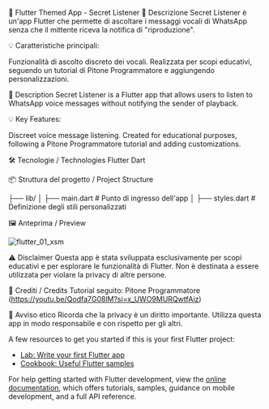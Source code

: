 📱 Flutter Themed App - Secret Listener
📝 Descrizione 
Secret Listener è un'app Flutter che permette di ascoltare i messaggi vocali di WhatsApp senza che il mittente riceva la notifica di "riproduzione".

💡 Caratteristiche principali:

Funzionalità di ascolto discreto dei vocali.
Realizzata per scopi educativi, seguendo un tutorial di Pitone Programmatore e aggiungendo personalizzazioni.

📝 Description
Secret Listener is a Flutter app that allows users to listen to WhatsApp voice messages without notifying the sender of playback.

💡 Key Features:

Discreet voice message listening.
Created for educational purposes, following a Pitone Programmatore tutorial and adding customizations.

🛠️ Tecnologie / Technologies
Flutter
Dart

📦 Struttura del progetto / Project Structure

├── lib/
│   ├── main.dart       # Punto di ingresso dell'app
│   ├── styles.dart     # Definizione degli stili personalizzati


🖼️ Anteprima / Preview



![flutter_01_xsm](https://github.com/user-attachments/assets/5f98d229-c5ef-4a5c-a24a-5dff7997a6f2)


⚠️ Disclaimer
Questa app è stata sviluppata esclusivamente per scopi educativi e per esplorare le funzionalità di Flutter. Non è destinata a essere utilizzata per violare la privacy di altre persone.

📜 Crediti / Credits
Tutorial seguito: Pitone Programmatore (https://youtu.be/Qodfa7G08lM?si=x_UWO9MURQwtfAiz)


🛑 Avviso etico
Ricorda che la privacy è un diritto importante. Utilizza questa app in modo responsabile e con rispetto per gli altri.

A few resources to get you started if this is your first Flutter project:

- [Lab: Write your first Flutter app](https://docs.flutter.dev/get-started/codelab)
- [Cookbook: Useful Flutter samples](https://docs.flutter.dev/cookbook)

For help getting started with Flutter development, view the
[online documentation](https://docs.flutter.dev/), which offers tutorials,
samples, guidance on mobile development, and a full API reference.
